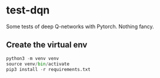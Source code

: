 # test-dqn

Some tests of deep Q-networks with Pytorch. Nothing fancy.

## Create the virtual env

```python
python3 -m venv venv
source venv/bin/activate
pip3 install -r requirements.txt
```
